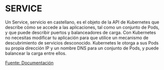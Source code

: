 # SERVICE

Un Service, servicio en castellano, es el objeto de la API de Kubernetes que describe cómo se accede a las aplicaciones, tal como un conjunto de Pods, y que puede describir puertos y balanceadores de carga.
Con Kubernetes no necesitas modificar tu aplicación para que utilice un mecanismo de descubrimiento de servicios desconocido. Kubernetes le otorga a sus Pods su propia dirección IP y un nombre DNS para un conjunto de Pods, y puede balancear la carga entre ellos.

[Fuente: Documentación](https://kubernetes.io/es/docs/concepts/services-networking/service/)
